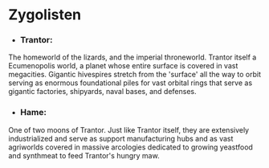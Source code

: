 # Zygolisten

* ### Trantor:

The homeworld of the lizards, and the imperial throneworld. Trantor itself a Ecumenopolis world, a planet whose entire surface is covered in vast megacities. Gigantic hivespires stretch from the 'surface' all the way to orbit serving as enormous foundational piles for vast orbital rings that serve as gigantic factories, shipyards, naval bases, and defenses.

* ### Hame:

One of two moons of Trantor. Just like Trantor itself, they are extensively industrialized and serve as support manufacturing hubs and as vast agriworlds covered in massive arcologies dedicated to growing yeastfood and synthmeat to feed Trantor's hungry maw.


